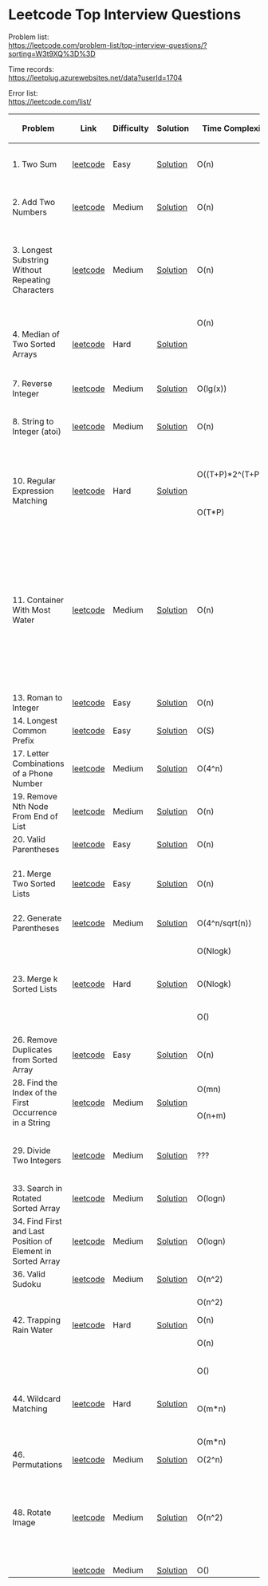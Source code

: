 # Leetcode Top Interview Questions

Problem list:<br>
https://leetcode.com/problem-list/top-interview-questions/?sorting=W3t9XQ%3D%3D

Time records:<br>
https://leetplug.azurewebsites.net/data?userId=1704

Error list:<br>
https://leetcode.com/list/

<table>
  <thead>
    <tr>
      <th rowspan="2">Problem</th>
      <th rowspan="2">Link</th>
      <th rowspan="2">Difficulty</th>
      <th rowspan="2">Solution</th>
      <th rowspan="2">Time Complexity</th>
      <th rowspan="2">Space Complexity</th>
      <th rowspan="2">Notes</th>
      <th colspan="2">Time</th>
    </tr>
    <tr>
      <th>1st</th>
      <th>2nd</th>
    </tr>
  </thead>
  <tbody>
    <tr>
      <td>1. Two Sum</td>
      <td><a href=https://leetcode.com/problems/two-sum/submissions>leetcode</a>
      <td>Easy</td>
      <td><a href=https://github.com/linnvel/leetcode_in_python/blob/master/src/1.two-sum.py>Solution</a></td>
      <td>O(n)</td>
      <td>O(n)</td>
      <td>Unique array: hashset<br>Sorted array: two pointers</td>
      <td>1'42"</td>
      <td></td>
    </tr>
    <tr>
      <td>2. Add Two Numbers</td>
      <td><a href=https://leetcode.com/problems/add-two-numbers>leetcode</a>
      <td>Medium</td>
      <td><a href=https://github.com/linnvel/leetcode_in_python/blob/master/src/2.add-two-numbers.py>Solution</a></td>
      <td>O(n)</td>
      <td>O(n)</td>
      <td>Follow up: Update list in-place to use less memory</td>
      <td>5'48"</td>
      <td>7'06"</td>
    </tr>
    <tr>
      <td>3. Longest Substring Without Repeating Characters</td>
      <td><a href=https://leetcode.com/problems/longest-substring-without-repeating-characters>leetcode</a>
      <td>Medium</td>
      <td><a href=https://github.com/linnvel/leetcode_in_python/blob/master/src/3.longest-substring-without-repeating-characters.py>Solution</a></td>
      <td>O(n)</td>
      <td>O(min(m, n))</td>
      <td>Sliding window with hashset:<br>1) {character: count}: 2n steps<br>2) {character:index}: n steps by optimization</td>
      <td>17'11"</td>
      <td></td>
    </tr>
    <tr>
      <td rowspan="2">4. Median of Two Sorted Arrays</td>
      <td rowspan="2"><a href=https://leetcode.com/problems/median-of-two-sorted-arrays>leetcode</a>
      <td rowspan="2">Hard</td>
      <td rowspan="2"><a href=https://github.com/linnvel/leetcode_in_python/blob/master/src/4.median-of-two-sorted-arrays.py>Solution</a></td>
      <td>O(n)</td>
      <td>O(n)</td>
      <td>Solution 1: merge two sorted array</td>
      <td>10'20"</td>
      <td></td>
    </tr>
    <tr>
      <td></td>
      <td></td>
      <td>Solution 2: find kth largest + binary search (Todo)</td>
      <td></td>
      <td></td>
    </tr>
    <tr>
      <td>7. Reverse Integer</td>
      <td><a href=https://leetcode.com/problems/reverse-integer>leetcode</a>
      <td>Medium</td>
      <td><a href=https://github.com/linnvel/leetcode_in_python/blob/master/src/7.reverse-integer.py>Solution</a></td>
      <td>O(lg(x))</td>
      <td>O(1)</td>
      <td></td>
      <td></td>
      <td></td>
    </tr>
    <tr>
      <td>8. String to Integer (atoi)</td>
      <td><a href=https://leetcode.com/problems/string-to-integer-atoi>leetcode</a>
      <td>Medium</td>
      <td><a href=https://github.com/linnvel/leetcode_in_python/blob/master/src/8.string-to-integer-atoi.py>Solution</a></td>
      <td>O(n)</td>
      <td>O(1)</td>
      <td>Overflow condition: ans > MAX_INT // 10 or (ans == MAX_INT // 10 and d > 7)</td>
      <td></td>
      <td></td>
    </tr>
    <tr>
      <td rowspan="2">10. Regular Expression Matching</td>
      <td rowspan="2"><a href=https://leetcode.com/problems/median-of-two-sorted-arrays>leetcode</a>
      <td rowspan="2">Hard</td>
      <td rowspan="2"><a href="https://github.com/linnvel/leetcode_in_python/blob/master/src/10.regular-expression-matching.py">Solution</a></td>
      <td>O((T+P)*2^(T+P/2))</td>
      <td>O((T+P)*2^(T+P/2))</td>
      <td>Solution 1: recursion (DFS), <a href=https://levelup.gitconnected.com/solving-for-recursive-complexity-736439987cb0>complexity analysis</a></td>
      <td>23h36'33"</td>
      <td></td>
    </tr>
    <tr>
      <td>O(T*P)</td>
      <td>O(T*P)</td>
      <td>Solution 2: DFS with memorization</td>
      <td></td>
      <td></td>
    </tr>
    <tr>
      <td>11. Container With Most Water</td>
      <td><a href=https://leetcode.com/problems/container-with-most-water>leetcode</a>
      <td>Medium</td>
      <td><a href=https://github.com/linnvel/leetcode_in_python/blob/master/src/11.container-with-most-water.py>Solution</a></td>
      <td>O(n)</td>
      <td>O(1)</td>
      <td><a href=https://leetcode.com/problems/container-with-most-water/discuss/6100/Simple-and-clear-proofexplanation/880632>Greedy explanation</a>: let say (0, 8) height[0] is less than height[8], so no need to check for (0, 1) ... (0, 7) because width = j-i is going to decrease and height = min(height[i], height[j]) will either remain constant or decrease.</td>
      <td></td>
      <td></td>
    </tr>
    <tr>
      <td>13. Roman to Integer</td>
      <td><a href=https://leetcode.com/problems/roman-to-integer>leetcode</a>
      <td>Easy</td>
      <td><a href=https://github.com/linnvel/leetcode_in_python/blob/master/src/13.roman-to-integer.py>Solution</a></td>
      <td>O(n)</td>
      <td>O(1)</td>
      <td></td>
      <td>9'33"</td>
      <td></td>
    </tr>
    <tr>
      <td>14. Longest Common Prefix</td>
      <td><a href=https://leetcode.com/problems/longest-common-prefix>leetcode</a>
      <td>Easy</td>
      <td><a href=https://github.com/linnvel/leetcode_in_python/blob/master/src/14.longest-common-prefix.py>Solution</a></td>
      <td>O(S)</td>
      <td>O(1)</td>
      <td></td>
      <td>7'11"</td>
      <td></td>
    </tr>   
    <tr>
      <td>17. Letter Combinations of a Phone Number</td>
      <td><a href=https://leetcode.com/problems/letter-combinations-of-a-phone-number>leetcode</a>
      <td>Medium</td>
      <td><a href=https://github.com/linnvel/leetcode_in_python/blob/master/src/17.letter-combinations-of-a-phone-number.py>Solution</a></td>
      <td>O(4^n)</td>
      <td>O(4^n)</td>
      <td>DFS</td>
      <td>34'19"</td>
      <td></td>
    </tr>
    <tr>
      <td>19. Remove Nth Node From End of List</td>
      <td><a href=https://leetcode.com/problems/remove-nth-node-from-end-of-list>leetcode</a>
      <td>Medium</td>
      <td><a href=https://github.com/linnvel/leetcode_in_python/blob/master/src/19.remove-nth-node-from-end-of-list.py>Solution</a></td>
      <td>O(n)</td>
      <td>O(1)</td>
      <td>One path solution - fast/slow pointers: n steps ahead</td>
      <td>30'</td>
      <td></td>
    </tr>
    <tr>
      <td>20. Valid Parentheses</td>
      <td><a href=https://leetcode.com/problems/valid-parentheses>leetcode</a>
      <td>Easy</td>
      <td><a href=https://github.com/linnvel/leetcode_in_python/blob/master/src/20.valid-parentheses.py>Solution</a></td>
      <td>O(n)</td>
      <td>O(n)</td>
      <td>Stack</td>
      <td>3'47"</td>
      <td></td>
    </tr>
    <tr>
      <td rowspan="2">21. Merge Two Sorted Lists</td>
      <td rowspan="2"><a href=https://leetcode.com/problems/merge-two-sorted-lists>leetcode</a>
      <td rowspan="2">Easy</td>
      <td rowspan="2"><a href=https://github.com/linnvel/leetcode_in_python/blob/master/src/21.merge-two-sorted-lists.py>Solution</a></td>
      <td rowspan="2">O(n)</td>
      <td rowspan="2">O(1)</td>
      <td>Solution 1: dummy node</td>
      <td>13'33"</td>
      <td></td>
    </tr>
    <tr>
    <td>Solution 2: without dummy node</td>
    <td></td>
    <td></td>
    </tr>
    <tr>
      <td>22. Generate Parentheses</td>
      <td><a href=https://leetcode.com/problems/generate-parentheses>leetcode</a>
      <td>Medium</td>
      <td><a href=https://github.com/linnvel/leetcode_in_python/blob/master/src/22.generate-parentheses.py>Solution</a></td>
      <td>O(4^n/sqrt(n))</td>
      <td>O(4^n/sqrt(n))</td>
      <td>DFS</td>
      <td>4'1"</td>
      <td></td>
    </tr>
    <tr>
      <td rowspan="3">23. Merge k Sorted Lists</td>
      <td rowspan="3"><a href=https://leetcode.com/problems/merge-k-sorted-lists>leetcode</a>
      <td rowspan="3">Hard</td>
      <td rowspan="3"><a href=https://github.com/linnvel/leetcode_in_python/blob/master/src/23.merge-k-sorted-lists.py>Solution</a></td>
      <td>O(Nlogk)</td>
      <td>O(Nlogk)</td>
      <td>Solution 1: Divide and conquer (top down recursion)</td>
      <td>10'12"</td>
      <td></td>
    </tr>
    <tr>
      <td>O(Nlogk)</td>
      <td>O(1)</td>
      <td>Solution 2: Merge sort (Bottom up iteration)</a></td>
      <td>10'4"</td>
      <td></td>
    </tr>   
    <tr>
      <td>O()</td>
      <td>O()</td>
      <td>Solution 3: Priority queue (todo)</a></td>
      <td></td>
      <td></td>
    </tr>   
    <tr>
      <td>26. Remove Duplicates from Sorted Array</td>
      <td><a href=https://leetcode.com/problems/remove-duplicates-from-sorted-array>leetcode</a>
      <td>Easy</td>
      <td><a href=https://github.com/linnvel/leetcode_in_python/blob/master/src/26.remove-duplicates-from-sorted-array.py>Solution</a></td>
      <td>O(n)</td>
      <td>O(1)</td>
      <td></td>
      <td></td>
      <td></td>
    </tr>
    <tr>
      <td rowspan="2">28. Find the Index of the First Occurrence in a String</td>
      <td rowspan="2"><a href=https://leetcode.com/problems/find-the-index-of-the-first-occurrence-in-a-string>leetcode</a>
      <td rowspan="2">Medium</td>
      <td rowspan="2"><a href=https://github.com/linnvel/leetcode_in_python/blob/master/src/28.find-the-index-of-the-first-occurrence-in-a-string.py>Solution</a></td>
      <td>O(mn)</td>
      <td>O(1)</td>
      <td>Solution 1: brute force</td>
      <td>8'20"</td>
      <td></td>
    </tr>
    <tr>
      <td>O(n+m)</td>
      <td>O(n)</td>
      <td><a href=https://www.youtube.com/watch?v=GTJr8OvyEVQ>Solution 2: KMP pattern match</a></td>
      <td></td>
      <td></td>
    </tr>    
    <tr>
      <td>29. Divide Two Integers</td>
      <td><a href=https://leetcode.com/problems/divide-two-integers>leetcode</a>
      <td>Medium</td>
      <td><a href=https://github.com/linnvel/leetcode_in_python/blob/master/src/29.divide-two-integers.py>Solution</a></td>
      <td>???</td>
      <td>O(1)</td>
      <td>E.g. 58 = 2^3*5 + 2^0*5 + 3 = (2^3 + 2^0) * 5 + 3 => quotient = 2^3 + 2^0</td>
      <td>>24h</td>
      <td></td>
    </tr>
    <tr>
      <td>33. Search in Rotated Sorted Array</td>
      <td><a href=https://leetcode.com/problems/search-in-rotated-sorted-array>leetcode</a>
      <td>Medium</td>
      <td><a href=https://github.com/linnvel/leetcode_in_python/blob/master/src/33.search-in-rotated-sorted-array.py>Solution</a></td>
      <td>O(logn)</td>
      <td>O(1)</td>
      <td></td>
      <td>20'4"</td>
      <td></td>
    </tr>
    <tr>
      <td>34. Find First and Last Position of Element in Sorted Array</td>
      <td><a href=https://leetcode.com/problems/find-first-and-last-position-of-element-in-sorted-array>leetcode</a>
      <td>Medium</td>
      <td><a href=https://github.com/linnvel/leetcode_in_python/blob/master/src/34.find-first-and-last-position-of-element-in-sorted-array.py>Solution</a></td>
      <td>O(logn)</td>
      <td>O(1)</td>
      <td>Binary search</td>
      <td>13'40"</td>
      <td></td>
    </tr>
    <tr>
      <td>36. Valid Sudoku</td>
      <td><a href=https://leetcode.com/problems/valid-sudoku>leetcode</a>
      <td>Medium</td>
      <td><a href=https://github.com/linnvel/leetcode_in_python/blob/master/src/36.valid-sudoku.py>Solution</a></td>
      <td>O(n^2)</td>
      <td>O(n^2)</td>
      <td></td>
      <td>27'41"</td>
      <td></td>
    </tr>
    <tr>
      <td rowspan="3">42. Trapping Rain Water</td>
      <td rowspan="3"><a href=https://leetcode.com/problems/trapping-rain-water>leetcode</a>
      <td rowspan="3">Hard</td>
      <td rowspan="3"><a href=https://github.com/linnvel/leetcode_in_python/blob/master/src/42.trapping-rain-water.py>Solution</a></td>
      <td>O(n^2)</td>
      <td>O(1)</td>
      <td>Solution 1: Brute force (TLE)</td>
      <td></td>
      <td></td>
    </tr>
    <tr>
      <td>O(n)</td>
      <td>O(n)</td>
      <td>Solution 2: DP</a></td>
      <td>1h8'32"</td>
      <td></td>
    </tr>  
    <tr>
      <td>O(n)</td>
      <td>O(1)</td>
      <td>Solution 3: DP space optimization</a></td>
      <td></td>
      <td></td>
    </tr>  
    <tr>
      <td rowspan="3">44. Wildcard Matching</td>
      <td rowspan="3"><a href=https://leetcode.com/problems/wildcard-matching>leetcode</a>
      <td rowspan="3">Hard</td>
      <td rowspan="3"><a href=https://github.com/linnvel/leetcode_in_python/blob/master/src/44.wildcard-matching.py>Solution</a></td>
      <td>O()</td>
      <td>O()</td>
      <td>Solution 1: DFS (TLE)</td>
      <td></td>
      <td></td>
    </tr>   
    <tr>
      <td>O(m*n)</td>
      <td>O(m*n)</td>
      <td>Solution 2: DFS with memorization (@lru_cache decorator)</a></td>
      <td>52'38"</td>
      <td></td>
    </tr>  
    <tr>
      <td>O(m*n)</td>
      <td>O(m*n)</td>
      <td>Solution 3: 2d DP</a></td>
      <td></td>
      <td></td>
    </tr>   
    <tr>
      <td>46. Permutations</td>
      <td><a href=https://leetcode.com/problems/permutations>leetcode</a>
      <td>Medium</td>
      <td><a href=https://github.com/linnvel/leetcode_in_python/blob/master/src/46.permutations.py>Solution</a></td>
      <td>O(2^n)</td>
      <td>O(2^n)</td>
      <td>Backtracking + seen</td>
      <td>7'32"</td>
      <td></td>
    </tr>
    <tr>
      <td>48. Rotate Image</td>
      <td><a href=https://leetcode.com/problems/rotate-image>leetcode</a>
      <td>Medium</td>
      <td><a href=https://github.com/linnvel/leetcode_in_python/blob/master/src/48.rotate-image.py>Solution</a></td>
      <td>O(n^2)</td>
      <td>O(1)</td>
      <td>Solution 1: rotate groups of four cells; <br>
      Solution 2: reverse diagonal + reverse left to right (i.e. transpose + reflect)</td>
      <td>23'50"</td>
      <td></td>
    </tr>    
    <tr>
      <td></td>
      <td><a href=>leetcode</a>
      <td>Medium</td>
      <td><a href=https://github.com/linnvel/leetcode_in_python/blob/master/>Solution</a></td>
      <td>O()</td>
      <td>O()</td>
      <td></td>
      <td></td>
      <td></td>
    </tr>
  </tbody>
</table>  